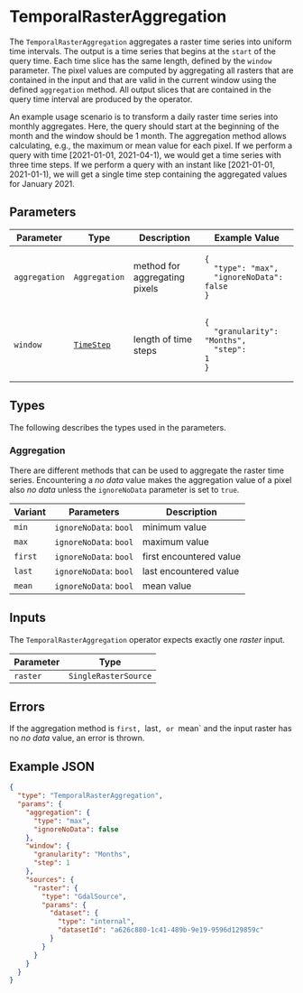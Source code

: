 # TemporalRasterAggregation

The `TemporalRasterAggregation` aggregates a raster time series into uniform time intervals.
The output is a time series that begins at the `start` of the query time.
Each time slice has the same length, defined by the `window` parameter.
The pixel values are computed by aggregating all rasters that are contained in the input and that are valid in the current window using the defined `aggregation` method.
All output slices that are contained in the query time interval are produced by the operator.

An example usage scenario is to transform a daily raster time series into monthly aggregates.
Here, the query should start at the beginning of the month and the window should be 1 month.
The aggregation method allows calculating, e.g., the maximum or mean value for each pixel.
If we perform a query with time [2021-01-01, 2021-04-1), we would get a time series with three time steps.
If we perform a query with an instant like [2021-01-01, 2021-01-1), we will get a single time step containing the aggregated values for January 2021.

## Parameters

| Parameter     | Type                                 | Description                   | Example Value                                                                                     |
| ------------- | ------------------------------------ | ----------------------------- | ------------------------------------------------------------------------------------------------- |
| `aggregation` | `Aggregation`                        | method for aggregating pixels | <pre><code>{<br>&nbsp;&nbsp;"type": "max",<br>&nbsp;&nbsp;"ignoreNoData": false<br>}</code></pre> |
| `window`      | [`TimeStep`](/datatypes/timestep.md) | length of time steps          | <pre><code>{<br>&nbsp;&nbsp;"granularity": "Months",<br>&nbsp;&nbsp;"step": 1<br>}</code></pre>   |

## Types

The following describes the types used in the parameters.

### Aggregation

There are different methods that can be used to aggregate the raster time series.
Encountering a _no data_ value makes the aggregation value of a pixel also _no data_ unless the `ignoreNoData` parameter is set to `true`.

| Variant | Parameters             | Description             |
| ------- | ---------------------- | ----------------------- |
| `min`   | `ignoreNoData`: `bool` | minimum value           |
| `max`   | `ignoreNoData`: `bool` | maximum value           |
| `first` | `ignoreNoData`: `bool` | first encountered value |
| `last`  | `ignoreNoData`: `bool` | last encountered value  |
| `mean`  | `ignoreNoData`: `bool` | mean value              |

## Inputs

The `TemporalRasterAggregation` operator expects exactly one _raster_ input.

| Parameter | Type                 |
| --------- | -------------------- |
| `raster`  | `SingleRasterSource` |

## Errors

If the aggregation method is `first, `last`, or `mean` and the input raster has no _no data_ value, an error is thrown.

## Example JSON

```json
{
  "type": "TemporalRasterAggregation",
  "params": {
    "aggregation": {
      "type": "max",
      "ignoreNoData": false
    },
    "window": {
      "granularity": "Months",
      "step": 1
    },
    "sources": {
      "raster": {
        "type": "GdalSource",
        "params": {
          "dataset": {
            "type": "internal",
            "datasetId": "a626c880-1c41-489b-9e19-9596d129859c"
          }
        }
      }
    }
  }
}
```

